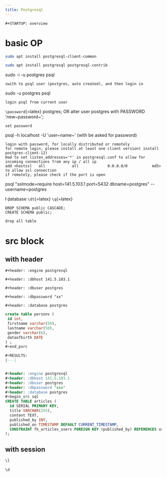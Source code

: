 ```yaml
---
title: Postgresql
---
```


```{=org}
#+STARTUP: overview
```
# basic OP

``` {.bash org-language="sh"}
sudo apt install postgresql-client-common

sudo apt install postgresql postgresql-contrib
```

sudo -i -u postgres psql

``` example
swith to psql user (postgres, auto created), and then login in
```

sudo -u postgres psql

``` example
login psql from current user
```

`\password`{=latex} postgres; OR alter user postgres with PASSWORD
\'new~password~\';

``` example
set password
```

psql -h localhost -U \'user~name~\' (with be asked for password)

``` example
login with password, for locally distributed or remotely
for remote login, please install at least one client version( install postgres-client-12)
Had to set listen_addresses='*' in postgresql.conf to allow for incoming connections from any ip / all ip
add <hostssl   all            all             0.0.0.0/0           md5> to allow ssl connection
if remotely, please check if the port is open
```

psql \"sslmode=require host=141.5.103.1 port=5432 dbname=postgres\"
--username=postgres

ł ḑatabase `\dt`{=latex} `\q`{=latex}

    DROP SCHEMA public CASCADE;
    CREATE SCHEMA public;

``` example
drop all table
```

# src block

## with header

```{=org}
#+header: :engine postgresql
```
```{=org}
#+header: :dbhost 141.5.103.1
```
```{=org}
#+header: :dbuser postgres
```
```{=org}
#+header: :dbpassword "xx"
```
```{=org}
#+header: :database postgres
```
``` sql
create table personv (
 id int, 
 firstname varchar(50),
 lastname varchar(50),
 gender varchar(6),
 dataofbirth DATE
) ;
#+end_psrc

#+RESULTS:
|---|


#+header: :engine postgresql
#+header: :dbhost 141.5.103.1
#+header: :dbuser postgres
#+header: :dbpassword "xxx"
#+header: :database postgres
#+begin_src sql 
CREATE TABLE articles (
  id SERIAL PRIMARY KEY,
  title VARCHAR(255),
  content TEXT,
  published_by INT,
  published_on TIMESTAMP DEFAULT CURRENT_TIMESTAMP,
  CONSTRAINT fk_articles_users FOREIGN KEY (published_by) REFERENCES users (id)
);
```

## with session

``` {.sql engine="postgresql" dbhost="localhost" dbuser="postgres" dbpassword="ich" database="postgres" dbport="5432"}
\l
```

``` {.sql engine="postgresql" dbhost="localhost" dbuser="postgres" dbpassword="ich" database="postgres" dbport="5432"}
\d 
```

